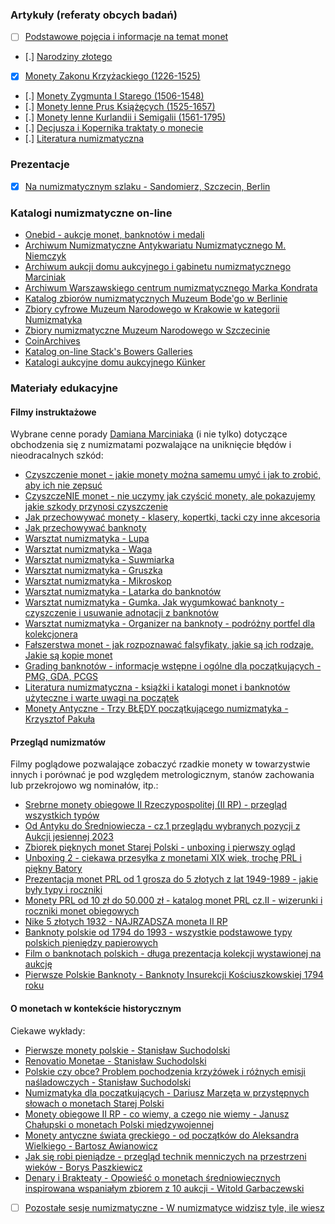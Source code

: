 ### Artykuły (referaty obcych badań)
- [ ] [Podstawowe pojęcia i informacje na temat monet]()
- [.] [Narodziny złotego](./pages/Narodziny_zlotego.md)
- [x] [Monety Zakonu Krzyżackiego (1226-1525)](./pages/Monety_Zakonu_Krzyzackiego.md)
- [.] [Monety Zygmunta I Starego (1506-1548)](./pages/Monety_Zygmunta_Starego.md)
- [.] [Monety lenne Prus Książęcych (1525-1657)](./pages/Monety_Lenne_Prus_Ksiazecych.md)
- [.] [Monety lenne Kurlandii i Semigalii (1561-1795)](./pages/Monety_Lenne_Kurlandii.md)
- [.] [Decjusza i Kopernika traktaty o monecie](./pages/Decjusz_i_Kopernik.md)
- [.] [Literatura numizmatyczna](./pages/Literatura.md)

### Prezentacje
- [x] [Na numizmatycznym szlaku - Sandomierz, Szczecin, Berlin](./download/2023m09d14_Na_numizmatycznym_szlaku_Sandomierz_Szczecin_Berlin.pdf)

### Katalogi numizmatyczne on-line
- [Onebid - aukcje monet, banknotów i medali](https://onebid.pl/pl/auctions/Monety)
- [Archiwum Numizmatyczne Antykwariatu Numizmatycznego M. Niemczyk](https://archiwum.niemczyk.pl/)
- [Archiwum aukcji domu aukcyjnego i gabinetu numizmatycznego Marciniak](https://marciniak.onebid.pl/pl/archive)
- [Archiwum Warszawskiego centrum numizmatycznego Marka Kondrata](https://wcn.pl/archive)
- [Katalog zbiorów numizmatycznych Muzeum Bode'go w Berlinie](https://ikmk.smb.museum/home?lang=en)
- [Zbiory cyfrowe Muzeum Narodowego w Krakowie w kategorii Numizmatyka](https://zbiory.mnk.pl/pl/wyniki-wyszukiwania?phrase=moneta)
- [Zbiory numizmatyczne Muzeum Narodowego w Szczecinie](https://e-zbiory.muzeum.szczecin.pl/numizmatyka.html)
- [CoinArchives](https://www.coinarchives.com/)
- [Katalog on-line Stack's Bowers Galleries](https://archive.stacksbowers.com/?q=a4169f92-d551-4ff6-954f-820c2bb37cfb)
- [Katalogi aukcyjne domu aukcyjnego Künker](https://www.kuenker.de/en/auktionen/katalogarchiv)

### Materiały edukacyjne

#### Filmy instruktażowe
Wybrane cenne porady [Damiana Marciniaka](https://marciniakaukcje.pl/) (i nie tylko) dotyczące obchodzenia się z numizmatami pozwalające na uniknięcie błędów i nieodracalnych szkód:
- [Czyszczenie monet - jakie monety można samemu umyć i jak to zrobić, aby ich nie zepsuć](https://www.youtube.com/watch?v=WZ_PQnDGfew&t=1096s)
- [CzyszczeNIE monet - nie uczymy jak czyścić monety, ale pokazujemy jakie szkody przynosi czyszczenie](https://www.youtube.com/watch?v=Z1mrEJugMk0)
- [Jak przechowywać monety - klasery, kopertki, tacki czy inne akcesoria](https://www.youtube.com/watch?v=7FQ5fy8F9AU)
- [Jak przechowywać banknoty](https://www.youtube.com/watch?v=QVHM9z4kYtg)
- [Warsztat numizmatyka - Lupa](https://www.youtube.com/watch?v=6FU2pjYEdYc)
- [Warsztat numizmatyka - Waga](https://www.youtube.com/watch?v=RkDOhlxuW7c)
- [Warsztat numizmatyka - Suwmiarka](https://www.youtube.com/watch?v=MBG1nlTDwa4)
- [Warsztat numizmatyka - Gruszka](https://www.youtube.com/watch?v=FQ9d8ycjlz4)
- [Warsztat numizmatyka - Mikroskop](https://www.youtube.com/watch?v=zhVLKbHsUCc)
- [Warsztat numizmatyka - Latarka do banknotów](https://www.youtube.com/watch?v=nUHeJgFGJ9c)
- [Warsztat numizmatyka - Gumka. Jak wygumkować banknoty - czyszczenie i usuwanie adnotacji z banknotów](https://www.youtube.com/watch?v=xxlYQraRhVw)
- [Warsztat numizmatyka - Organizer na banknoty - podróżny portfel dla kolekcjonera](https://www.youtube.com/watch?v=QUT9AsoGz1Y)
- [Fałszerstwa monet - jak rozpoznawać falsyfikaty, jakie są ich rodzaje. Jakie są kopie monet](https://www.youtube.com/watch?v=GyQsq_qQSqE&t=3s)
- [Grading banknotów - informacje wstępne i ogólne dla początkujących - PMG, GDA, PCGS](https://www.youtube.com/watch?v=eNBnId_xooM&t=10s)
- [Literatura numizmatyczna - książki i katalogi monet i banknotów użyteczne i warte uwagi na początek](https://www.youtube.com/watch?v=1ncc_ZghpjI)
- [Monety Antyczne - Trzy BŁĘDY początkującego numizmatyka - Krzysztof Pakuła](https://www.youtube.com/watch?v=had4Khi_PMU)

#### Przegląd numizmatów
Filmy poglądowe pozwalające zobaczyć rzadkie monety w towarzystwie innych i porównać je pod względem metrologicznym, stanów zachowania lub przekrojowo wg nominałów, itp.:
- [Srebrne monety obiegowe II Rzeczypospolitej (II RP) - przegląd wszystkich typów](https://www.youtube.com/watch?v=ILT2mtjJnz0)
- [Od Antyku do Średniowiecza - cz.1 przeglądu wybranych pozycji z Aukcji jesiennej 2023](https://www.youtube.com/watch?v=_xybMbOh1a0)
- [Zbiorek pięknych monet Starej Polski - unboxing i pierwszy ogląd](https://www.youtube.com/watch?v=wxmKJehNnX0)
- [Unboxing 2 - ciekawa przesyłka z monetami XIX wiek, trochę PRL i piękny Batory](https://www.youtube.com/watch?v=vktBi4fNOgA)
- [Prezentacja monet PRL od 1 grosza do 5 złotych z lat 1949-1989 - jakie były typy i roczniki](https://www.youtube.com/watch?v=UdBhtGzmxd4)
- [Monety PRL od 10 zł do 50.000 zł - katalog monet PRL cz.II - wizerunki i roczniki monet obiegowych](https://www.youtube.com/watch?v=_wOQdmGh0Ds)
- [Nike 5 złotych 1932 - NAJRZADSZA moneta II RP](https://www.youtube.com/watch?v=_IrD8K3Vrg8)
- [Banknoty polskie od 1794 do 1993 - wszystkie podstawowe typy polskich pieniędzy papierowych](https://www.youtube.com/watch?v=P2E_h_W-V90)
- [Film o banknotach polskich - długa prezentacja kolekcji wystawionej na aukcję](https://www.youtube.com/watch?v=12n5JsT7J3k)
- [Pierwsze Polskie Banknoty - Banknoty Insurekcji Kościuszkowskiej 1794 roku](https://www.youtube.com/watch?v=yUry_m8sntc)

#### O monetach w kontekście historycznym
Ciekawe wykłady:
- [Pierwsze monety polskie - Stanisław Suchodolski](https://www.youtube.com/watch?v=WtA_3wVGjZQ)
- [Renovatio Monetae - Stanisław Suchodolski](https://www.youtube.com/watch?v=VVjs4_yzZqY)
- [Polskie czy obce? Problem pochodzenia krzyżówek i różnych emisji naśladowczych - Stanisław Suchodolski](https://www.youtube.com/watch?v=v6NIUtjPuc4)
- [Numizmatyka dla początkujących - Dariusz Marzęta w przystępnych słowach o monetach Starej Polski](https://www.youtube.com/watch?v=p8KcZZZsvJ4)
- [Monety obiegowe II RP - co wiemy, a czego nie wiemy - Janusz Chałupski o monetach Polski międzywojennej](https://www.youtube.com/watch?v=zpLhEkasqvQ)
- [Monety antyczne świata greckiego - od początków do Aleksandra Wielkiego - Bartosz Awianowicz](https://www.youtube.com/watch?v=TcowSEwzmk8)
- [Jak się robi pieniądze - przegląd technik menniczych na przestrzeni wieków - Borys Paszkiewicz](https://www.youtube.com/watch?v=kNF8Cg-iIys)
- [Denary i Brakteaty - Opowieść o monetach średniowiecznych inspirowana wspaniałym zbiorem z 10 aukcji - Witold Garbaczewski](https://www.youtube.com/watch?v=JQpVtrOpefY)
- [ ] [Pozostałe sesje numizmatyczne - W numizmatyce widzisz tyle, ile wiesz](https://www.youtube.com/playlist?list=PL2sVlus9pnlgZs5xhvJ2hS9pNKKMrYRjw)